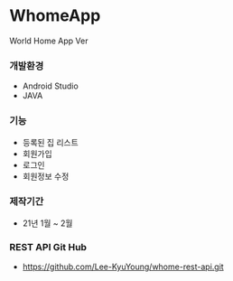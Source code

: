 # WhomeApp
World Home App Ver

### 개발환경    
* Android Studio
* JAVA

### 기능
* 등록된 집 리스트
* 회원가입
* 로그인
* 회원정보 수정

### 제작기간    
* 21년 1월 ~ 2월

### REST API Git Hub
* https://github.com/Lee-KyuYoung/whome-rest-api.git
